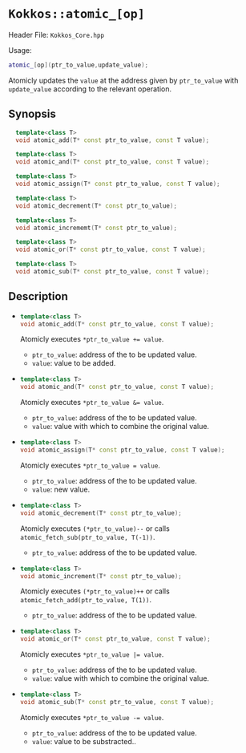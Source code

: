 # `Kokkos::atomic_[op]`

Header File: `Kokkos_Core.hpp`

Usage:
  ```c++
  atomic_[op](ptr_to_value,update_value);
  ```

Atomicly updates the `value` at the address given by `ptr_to_value` with `update_value` according to the relevant operation.

## Synopsis

```c++
  template<class T>
  void atomic_add(T* const ptr_to_value, const T value);

  template<class T>
  void atomic_and(T* const ptr_to_value, const T value);

  template<class T>
  void atomic_assign(T* const ptr_to_value, const T value);

  template<class T>
  void atomic_decrement(T* const ptr_to_value);

  template<class T>
  void atomic_incrememt(T* const ptr_to_value);

  template<class T>
  void atomic_or(T* const ptr_to_value, const T value);

  template<class T>
  void atomic_sub(T* const ptr_to_value, const T value);
```

## Description

* ```c++
  template<class T>
  void atomic_add(T* const ptr_to_value, const T value);
  ```

  Atomicly executes `*ptr_to_value += value`. 
  * `ptr_to_value`: address of the to be updated value.
  * `value`: value to be added.

* ```c++
  template<class T>
  void atomic_and(T* const ptr_to_value, const T value);
  ```

  Atomicly executes `*ptr_to_value &= value`. 
  * `ptr_to_value`: address of the to be updated value.
  * `value`: value with which to combine the original value. 

* ```c++
  template<class T>
  void atomic_assign(T* const ptr_to_value, const T value);
  ```

  Atomicly executes `*ptr_to_value = value`. 
  * `ptr_to_value`: address of the to be updated value.
  * `value`: new value.

* ```c++
  template<class T>
  void atomic_decrement(T* const ptr_to_value);
  ```

  Atomicly executes `(*ptr_to_value)--` or calls `atomic_fetch_sub(ptr_to_value, T(-1))`. 
  * `ptr_to_value`: address of the to be updated value.

* ```c++
  template<class T>
  void atomic_increment(T* const ptr_to_value);
  ```

  Atomicly executes `(*ptr_to_value)++` or calls `atomic_fetch_add(ptr_to_value, T(1))`.
  * `ptr_to_value`: address of the to be updated value.

* ```c++
  template<class T>
  void atomic_or(T* const ptr_to_value, const T value);
  ```

  Atomicly executes `*ptr_to_value |= value`. 
  * `ptr_to_value`: address of the to be updated value.
  * `value`: value with which to combine the original value. 

* ```c++
  template<class T>
  void atomic_sub(T* const ptr_to_value, const T value);
  ```

  Atomicly executes `*ptr_to_value -= value`. 
  * `ptr_to_value`: address of the to be updated value.
  * `value`: value to be substracted.. 

